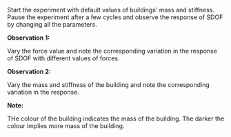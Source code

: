 Start the experiment with default values of buildings' mass and stiffness. Pause the experiment after a few cycles and observe the response of SDOF by changing all the parameters.

**Observation 1:**

Vary the force value and note the corresponding variation in the response of SDOF with different values of forces.

**Observation 2:**

Vary the mass and stiffness of the building and note the corresponding variation in the response.

**Note:**

THe colour of the building indicates the mass of the building. The darker the colour implies more mass of the building.